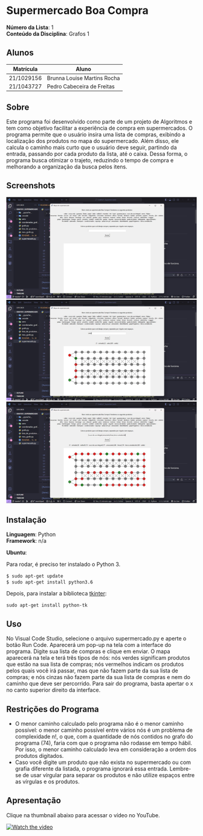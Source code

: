 # Supermercado Boa Compra

**Número da Lista**: 1<br>
**Conteúdo da Disciplina**: Grafos 1<br>

## Alunos
|Matrícula | Aluno |
| -- | -- |
| 21/1029156  |  Brunna Louise Martins Rocha |
| 21/1043727  |  Pedro Cabeceira de Freitas |

## Sobre 
Este programa foi desenvolvido como parte de um projeto de Algoritmos e tem como objetivo facilitar a experiência de compra em supermercados. O programa permite que o usuário insira uma lista de compras, exibindo a localização dos produtos no mapa do supermercado. Além disso, ele calcula o caminho mais curto que o usuário deve seguir, partindo da entrada, passando por cada produto da lista, até o caixa. Dessa forma, o programa busca otimizar o trajeto, reduzindo o tempo de compra e melhorando a organização da busca pelos itens.

## Screenshots

![imagem 1](imgs/interface1.jpg)
![imagem 2](imgs/interface2.jpg)
![imagem 3](imgs/interface3.jpg)


## Instalação 
**Linguagem**: Python<br>
**Framework**: n/a<br>

**Ubuntu**:

Para rodar, é preciso ter instalado o Python 3.

```
$ sudo apt-get update
$ sudo apt-get install python3.6
```

Depois, para instalar a biblioteca [tkinter](https://docs.python.org/pt-br/3/library/tkinter.html#module-tkinter):
```
sudo apt-get install python-tk
```


## Uso 
No Visual Code Studio, selecione o arquivo supermercado.py e aperte o botão Run Code. Aparecerá um pop-up na tela com a interface do programa.
Digite sua lista de compras e clique em enviar. O mapa aparecerá na tela e terá três tipos de nós: nós verdes significam produtos que estão na sua lista de compras; nós vermelhos indicam os produtos pelos quais você irá passar, mas que não fazem parte da sua lista de compras; e nós cinzas não fazem parte da sua lista de compras e nem do caminho que deve ser percorrido.
Para sair do programa, basta apertar o x no canto superior direito da interface.


## Restrições do Programa
- O menor caminho calculado pelo programa não é o menor caminho possível: o menor caminho possível entre vários nós é um problema de complexidade n!, o que, com a quantidade de nós contidos no grafo do programa (74), faria com que o programa não rodasse em tempo hábil. Por isso, o menor caminho calculado leva em consideração a ordem dos produtos digitados.
- Caso você digite um produto que não exista no supermercado ou com grafia diferente da listada, o programa ignorará essa entrada. Lembre-se de usar vírgular para separar os produtos e não utilize espaços entre as vírgulas e os produtos.

## Apresentação

Clique na thumbnail abaixo para acessar o vídeo no YouTube.

[![Watch the video](https://img.youtube.com/vi/2V84rKEOg68/0.jpg)](https://www.youtube.com/watch?v=2V84rKEOg68)

